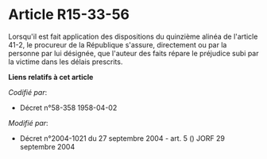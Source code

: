 # Article R15-33-56

Lorsqu'il est fait application des dispositions du quinzième alinéa de l'article 41-2, le procureur de la République
s'assure, directement ou par la personne par lui désignée, que l'auteur des faits répare le préjudice subi par la victime
dans les délais prescrits.

**Liens relatifs à cet article**

_Codifié par_:

  - Décret n°58-358 1958-04-02

_Modifié par_:

  - Décret n°2004-1021 du 27 septembre 2004 - art. 5 () JORF 29 septembre 2004
